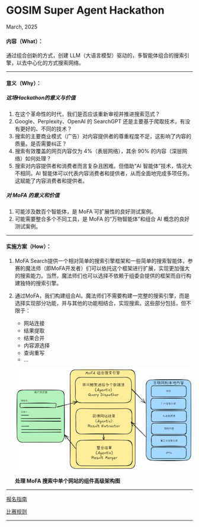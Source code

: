 # GOSIM Super Agent Hackathon

March, 2025

#### 内容（What）：

通过组合创新的方式，创建 LLM（大语言模型）驱动的，多智能体组合的搜索引擎，以去中心化的方式搜索网络。

------

#### 意义（Why）：

##### 这场Hackathon的意义与价值

1. 在这个革命性的时代，我们是否应该重新审视并推进搜索范式？
2. Google、Perplexity、OpenAI 的 SearchGPT 还是主要基于爬取技术，有没有更好的、不同的技术？
3. 搜索的主要商业模式（广告）对内容提供者的尊重程度不足，这影响了内容的质量。是否需要纠正？
4. 搜索有效覆盖的网页内容仅为 4%（表层网络），其余 90% 的内容（深层网络）如何处理？
5. 搜索对内容提供者和消费者而言复杂且困难。但借助“AI 智能体”技术，情况大不相同。AI 智能体可以代表内容消费者和提供者，从而全面地完成多项任务。这赋能了内容消费者和提供者。

##### 对 MoFA 的意义和价值

1. 可能涉及数百个智能体，是 MoFA 可扩展性的良好测试案例。
2. 可能需要整合多个不同工具，是 MoFA 的“万物智能体”和组合 AI 概念的良好测试案例。

------
#### 实施方案（How）：

1. MoFA Search提供一个相对简单的搜索引擎框架和一些简单的搜索智能体，参赛的魔法师（即MoFA开发者）们可以依托这个框架进行扩展，实现更加强大的搜索能力。当然，魔法师们也可以选择不依赖于组委会提供的框架而自行构建独特的搜索引擎。

2. 通过MoFA，我们构建组合AI。魔法师们不需要构建一完整的搜索引擎，而是选择实现部分功能，并与其他的功能相结合，实现搜索。这些部分包括，但不限于：
   - 网站连接
   - 结果提取
   - 结果合并
   - 内容源选择
   - 查询重写
   - ...


   ![](../../images/flow.png)

   **处理 MoFA 搜索中单个网站的组件高级架构图**
---

[报名指南](guidelines_sign_on.md)

[比赛规则](rules.md)

---
